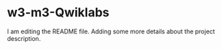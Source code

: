 # w3-m3-Qwiklabs

I am editing the README file. Adding some more details about the project description.
